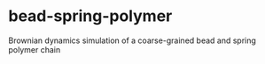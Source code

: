 # bead-spring-polymer
Brownian dynamics simulation of a coarse-grained bead and  spring polymer chain
